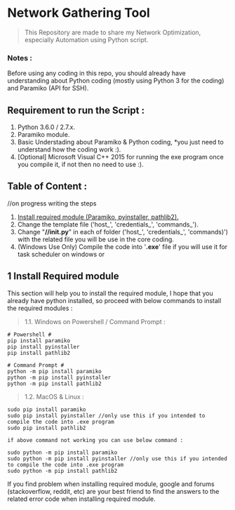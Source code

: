 # Network Gathering Tool
> This Repository are made to share my Network Optimization, especially Automation using Python script.

### Notes :
Before using any coding in this repo, 
you should already have understanding about Python coding (mostly using Python 3 for the coding) and Paramiko (API for SSH).


## Requirement to run the Script :
1. Python 3.6.0 / 2.7.x.
2. Paramiko module.
3. Basic Understading about Paramiko & Python coding, *you just need to understand how the coding work :).
4. [Optional] Microsoft Visual C++ 2015 for running the exe program once you compile it, if not then no need to use :).


## Table of Content :
//on progress writing the steps
1. [Install required module (Paramiko, pyinstaller, pathlib2).](#1-install-required-module)
2. Change the template file ('host_', 'credentials_', 'commands_').
3. Change "**//__init__.py**" in each of folder ('host_', 'credentials_', 'commands)') with the related file you will be use in the core coding. 
4. (Windows Use Only) Compile the code into '**.exe**' file if you will use it for task scheduler on windows or 


## 1 Install Required module
This section will help you to install the required module, I hope that you already have python installed, so proceed with below commands to install the required modules :
>1.1. Windows on Powershell / Command Prompt :
```
# Powershell #
pip install paramiko
pip install pyinstaller
pip install pathlib2

# Command Prompt #
python -m pip install paramiko
python -m pip install pyinstaller 
python -m pip install pathlib2
```
>1.2. MacOS & Linux :
```
sudo pip install paramiko
sudo pip install pyinstaller //only use this if you intended to compile the code into .exe program
sudo pip install pathlib2

if above command not working you can use below command :

sudo python -m pip install paramiko
sudo python -m pip install pyinstaller //only use this if you intended to compile the code into .exe program
sudo python -m pip install pathlib2
```
If you find problem when installing required module, google and forums (stackoverflow, reddit, etc) are your best friend to find the answers to the related error code when installing required module.
